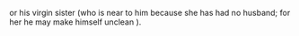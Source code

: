 or his virgin sister (who is near to him because she has had no husband; for her he may make himself unclean ).
